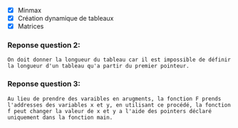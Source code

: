 - [x] Minmax
- [x] Création dynamique de tableaux
- [X] Matrices

### Reponse question 2:

    On doit donner la longueur du tableau car il est impossible de définir la longueur d'un tableau qu'a partir du premier pointeur.

### Reponse question 3:

    Au lieu de prendre des varaibles en arugments, la fonction F prends l'addresses des variables x et y, en utilisant ce procédé, la fonction f peut changer la valeur de x et y a l'aide des pointers déclaré uniquement dans la fonction main.
